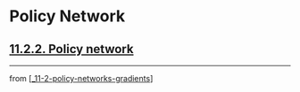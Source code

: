 # Policy Network

## [**11.2.2.** Policy network](https://livebook.manning.com/book/deep-learning-with-javascript/chapter-11/42)

---
from [[_11-2-policy-networks-gradients]]

[//begin]: # "Autogenerated link references for markdown compatibility"
[_11-2-policy-networks-gradients]: _11-2-policy-networks-gradients.md "Policy Networks Gradients"
[//end]: # "Autogenerated link references"